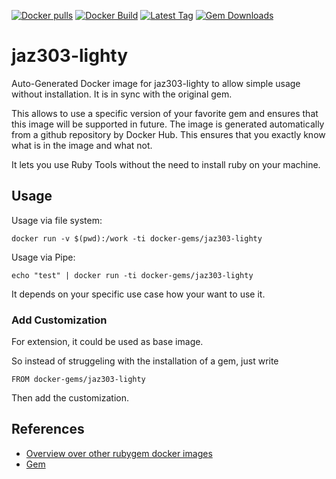 [![Docker pulls](https://img.shields.io/docker/pulls/rubygem/jaz303-lighty.svg)](https://hub.docker.com/r/rubygem/jaz303-lighty/)
[![Docker Build](https://img.shields.io/docker/automated/rubygem/jaz303-lighty.svg)](https://hub.docker.com/r/rubygem/jaz303-lighty/)
[![Latest Tag](https://img.shields.io/github/tag/docker-rubygem/jaz303-lighty.svg)](https://hub.docker.com/r/rubygem/jaz303-lighty/)
[![Gem Downloads](https://img.shields.io/gem/dt/jaz303-lighty.svg)](https://rubygems.org/gems/jaz303-lighty/)
# jaz303-lighty

Auto-Generated Docker image for jaz303-lighty to allow simple usage without installation.
It is in sync with the original gem.

This allows to use a specific version of your favorite gem and ensures that this image will be supported in future.
The image is generated automatically from a github repository by Docker Hub.
This ensures that you exactly know what is in the image and what not.

It lets you use Ruby Tools without the need to install ruby on your machine.

## Usage

Usage via file system:

`docker run -v $(pwd):/work -ti docker-gems/jaz303-lighty`

Usage via Pipe:

`echo "test" | docker run -ti docker-gems/jaz303-lighty`

It depends on your specific use case how your want to use it.

### Add Customization

For extension, it could be used as base image.

So instead of struggeling with the installation of a gem, just write

`FROM docker-gems/jaz303-lighty`

Then add the customization.

## References

 - [Overview over other rubygem docker images](https://github.com/thinkbot/docker-rubygem)
 - [Gem](https://rubygems.org/gems/jaz303-lighty/)
